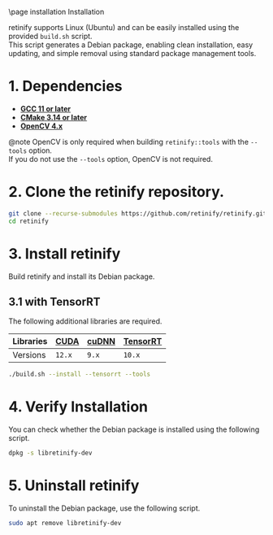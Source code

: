 \page installation Installation

retinify supports Linux (Ubuntu) and can be easily installed using the provided `build.sh` script.  
This script generates a Debian package, enabling clean installation, easy updating, and simple removal using standard package management tools.  

# 1. Dependencies
- [**GCC 11 or later**](https://gcc.gnu.org/releases.html)
- [**CMake 3.14 or later**](https://cmake.org/download/)
- [**OpenCV 4.x**](https://opencv.org/releases/)
  
@note
OpenCV is only required when building `retinify::tools` with the `--tools` option.  
If you do not use the `--tools` option, OpenCV is not required.
  
# 2. Clone the retinify repository.
```bash
git clone --recurse-submodules https://github.com/retinify/retinify.git
cd retinify
```

# 3. Install retinify
Build retinify and install its Debian package.  

## 3.1 with TensorRT
The following additional libraries are required.
  
| Libraries | [CUDA](https://developer.nvidia.com/cuda-toolkit-archive) | [cuDNN](https://developer.nvidia.com/cudnn-archive) | [TensorRT](https://developer.nvidia.com/tensorrt) |
| :-------- | :-------------------------------------------------------- | :-------------------------------------------------- | :------------------------------------------------ |
| Versions  | `12.x`                                                    | `9.x`                                               | `10.x`                                            |
  
```bash
./build.sh --install --tensorrt --tools
```

# 4. Verify Installation
You can check whether the Debian package is installed using the following script.
```bash
dpkg -s libretinify-dev
```
  
# 5. Uninstall retinify
To uninstall the Debian package, use the following script.
```bash
sudo apt remove libretinify-dev
```
